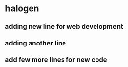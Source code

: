 # halogen

## adding new line for web development

## adding another line

## add few more lines for new code